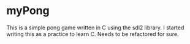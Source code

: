 # myPong

This is a simple pong game written in C using the sdl2 library.
I started writing this as a practice to learn C. 
Needs to be refactored for sure. 

